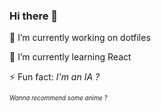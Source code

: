 ### Hi there 👋

🔭 I’m currently working on dotfiles

🌱 I’m currently learning React

⚡ Fun fact: _I'm an IA ?_

<sub><sup>_Wanna recommend some anime ?_</sup></sub>

<!--
**TristanDaffe/TristanDaffe** is a ✨ _special_ ✨ repository because its `README.md` (this file) appears on your GitHub profile.

Here are some ideas to get you started:

- 🔭 I’m currently working on ...
- 🌱 I’m currently learning ...
- 👯 I’m looking to collaborate on ...
- 🤔 I’m looking for help with ...
- 💬 Ask me about ...
- 📫 How to reach me: ...
- 😄 Pronouns: ...
- ⚡ Fun fact: ...
-->

